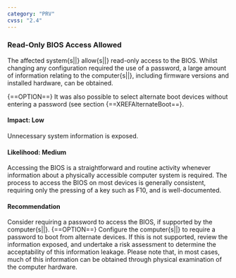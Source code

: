```yaml
---
category: "PRV"
cvss: "2.4"
---
```

### Read-Only BIOS Access Allowed
The affected system{s||} allow{s||} read-only access to the BIOS. Whilst changing any configuration required the use of a password, a large amount of information relating to the computer{s||}, including firmware versions and installed hardware, can be obtained.

{==OPTION==} It was also possible to select alternate boot devices without entering a password (see section {==XREFAlternateBoot==}.
#### Impact: Low
Unnecessary system information is exposed.
#### Likelihood: Medium
Accessing the BIOS is a straightforward and routine activity whenever information about a physically accessible computer system is required. The process to access the BIOS on most devices is generally consistent, requiring only the pressing of a key such as F10, and is well-documented.
#### Recommendation
Consider requiring a password to access the BIOS, if supported by the computer{s||}. {==OPTION==} Configure the computer{s||} to require a password to boot from alternate devices. If this is not supported, review the information exposed, and undertake a risk assessment to determine the acceptability of this information leakage. Please note that, in most cases, much of this information can be obtained through physical examination of the computer hardware.
